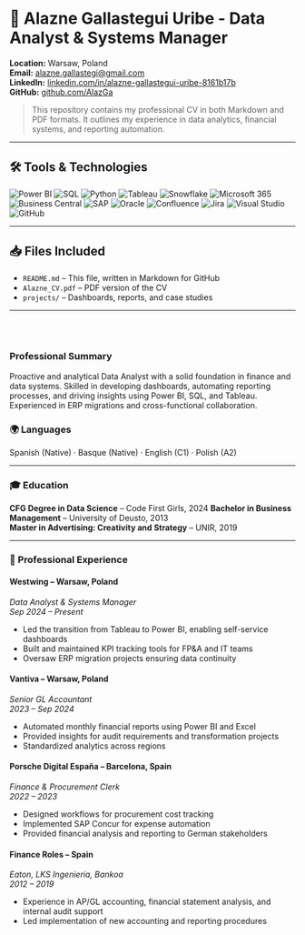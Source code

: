# 📄 Alazne Gallastegui Uribe - **Data Analyst & Systems Manager** 

**Location:** Warsaw, Poland  
**Email:** [alazne.gallastegi@gmail.com](mailto:alazne.gallastegi@gmail.com)  
**LinkedIn:** [linkedin.com/in/alazne-gallastegui-uribe-8161b17b](https://linkedin.com/in/alazne-gallastegui-uribe-8161b17b)  
**GitHub:** [github.com/AlazGa](https://github.com/AlazGa)

> This repository contains my professional CV in both Markdown and PDF formats. It outlines my experience in data analytics, financial systems, and reporting automation.

---

## 🛠 Tools & Technologies

![Power BI](https://img.shields.io/badge/Tool-PowerBI-yellow?logo=powerbi)  ![SQL](https://img.shields.io/badge/Language-SQL-blue?logo=postgresql)  ![Python](https://img.shields.io/badge/Language-Python-3776AB?logo=python)  ![Tableau](https://img.shields.io/badge/Tool-Tableau-E97627?logo=tableau)  ![Snowflake](https://img.shields.io/badge/Database-Snowflake-56B4E9?logo=snowflake)  ![Microsoft 365](https://img.shields.io/badge/Platform-Microsoft_365-0078D4?logo=microsoft)  ![Business Central](https://img.shields.io/badge/ERP-Business_Central-2C2C2C?logo=microsoft)  ![SAP](https://img.shields.io/badge/ERP-SAP-0FAAFF?logo=sap)  ![Oracle](https://img.shields.io/badge/ERP-Oracle-F80000?logo=oracle)  ![Confluence](https://img.shields.io/badge/Tool-Confluence-172B4D?logo=confluence)  ![Jira](https://img.shields.io/badge/Tool-Jira-0052CC?logo=jira) ![Visual Studio](https://img.shields.io/badge/Tool-Visual_Studio-5C2D91?logo=visual-studio)  ![GitHub](https://img.shields.io/badge/Tool-GitHub-181717?logo=github)

---

## 📥 Files Included

- `README.md` – This file, written in Markdown for GitHub
- `Alazne_CV.pdf` – PDF version of the CV 
- `projects/` – Dashboards, reports, and case studies

  

---

<br><br>



###  Professional Summary  
Proactive and analytical Data Analyst with a solid foundation in finance and data systems. Skilled in developing dashboards, automating reporting processes, and driving insights using Power BI, SQL, and Tableau. Experienced in ERP migrations and cross-functional collaboration.



### 🌍 Languages  
Spanish (Native) · Basque (Native) · English (C1) · Polish (A2)

---

### 🎓 Education  
**CFG Degree in Data Science** – Code First Girls, 2024 
**Bachelor in Business Management** – University of Deusto, 2013  
**Master in Advertising: Creativity and Strategy** – UNIR, 2019

---

### 💼 Professional Experience  

#### **Westwing** – Warsaw, Poland  
*Data Analyst & Systems Manager*  
*Sep 2024 – Present*  
- Led the transition from Tableau to Power BI, enabling self-service dashboards  
- Built and maintained KPI tracking tools for FP&A and IT teams  
- Oversaw ERP migration projects ensuring data continuity  

#### **Vantiva** – Warsaw, Poland  
*Senior GL Accountant*  
*2023 – Sep 2024*  
- Automated monthly financial reports using Power BI and Excel  
- Provided insights for audit requirements and transformation projects  
- Standardized analytics across regions  

#### **Porsche Digital España** – Barcelona, Spain  
*Finance & Procurement Clerk*  
*2022 – 2023*  
- Designed workflows for procurement cost tracking  
- Implemented SAP Concur for expense automation  
- Provided financial analysis and reporting to German stakeholders  

#### **Finance Roles – Spain**  
*Eaton, LKS Ingenieria, Bankoa*  
*2012 – 2019*  
- Experience in AP/GL accounting, financial statement analysis, and internal audit support  
- Led implementation of new accounting and reporting procedures  
